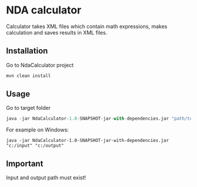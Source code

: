 # NDA calculator

Calculator takes XML files which contain math expressions, makes calculation and saves results in XML files.

## Installation

Go to NdaCalculator project

```bash
mvn clean install
```

## Usage

Go to target folder

```python
java -jar NdaCalculator-1.0-SNAPSHOT-jar-with-dependencies.jar "path/to/input/data" "path/to/output/data"

```
For example on Windows:
```
java -jar NdaCalculator-1.0-SNAPSHOT-jar-with-dependencies.jar "c:/input" "c:/output"
```

## Important
Input and output path must exist!
